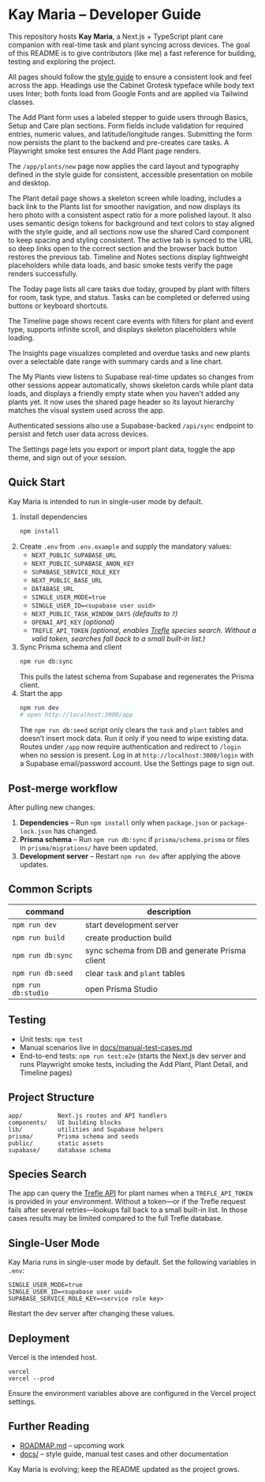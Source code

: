 # Kay Maria – Developer Guide

This repository hosts **Kay Maria**, a Next.js + TypeScript plant care companion with real-time task and plant syncing across devices. The goal of this README is to give contributors (like me) a fast reference for building, testing and exploring the project.

All pages should follow the [style guide](./docs/style-guide.md) to ensure a consistent look and feel across the app. Headings use the Cabinet Grotesk typeface while body text uses Inter; both fonts load from Google Fonts and are applied via Tailwind classes.

The Add Plant form uses a labeled stepper to guide users through Basics, Setup and Care plan sections. Form fields include validation for required entries, numeric values, and latitude/longitude ranges. Submitting the form now persists the plant to the backend and pre-creates care tasks. A Playwright smoke test ensures the Add Plant page renders.

The `/app/plants/new` page now applies the card layout and typography defined in the style guide for consistent, accessible presentation on mobile and desktop.




The Plant detail page shows a skeleton screen while loading, includes a back link to the Plants list for smoother navigation, and now displays its hero photo with a consistent aspect ratio for a more polished layout. It also uses semantic design tokens for background and text colors to stay aligned with the style guide, and all sections now use the shared Card component to keep spacing and styling consistent. The active tab is synced to the URL so deep links open to the correct section and the browser back button restores the previous tab. Timeline and Notes sections display lightweight placeholders while data loads, and basic smoke tests verify the page renders successfully.


The Today page lists all care tasks due today, grouped by plant with filters for room, task type, and status. Tasks can be completed or deferred using buttons or keyboard shortcuts.

The Timeline page shows recent care events with filters for plant and event type, supports infinite scroll, and displays skeleton placeholders while loading.

The Insights page visualizes completed and overdue tasks and new plants over a selectable date range with summary cards and a line chart.

The My Plants view listens to Supabase real-time updates so changes from other sessions appear automatically, shows skeleton cards while plant data loads, and displays a friendly empty state when you haven't added any plants yet. It now uses the shared page header so its layout hierarchy matches the visual system used across the app.

Authenticated sessions also use a Supabase-backed `/api/sync` endpoint to persist and fetch user data across devices.

The Settings page lets you export or import plant data, toggle the app theme, and sign out of your session.

## Quick Start
Kay Maria is intended to run in single-user mode by default.

1. Install dependencies
   ```bash
   npm install
   ```
2. Create `.env` from `.env.example` and supply the mandatory values:
   - `NEXT_PUBLIC_SUPABASE_URL`
   - `NEXT_PUBLIC_SUPABASE_ANON_KEY`
   - `SUPABASE_SERVICE_ROLE_KEY`
   - `NEXT_PUBLIC_BASE_URL`
   - `DATABASE_URL`
   - `SINGLE_USER_MODE=true`
   - `SINGLE_USER_ID=<supabase user uuid>`
   - `NEXT_PUBLIC_TASK_WINDOW_DAYS` *(defaults to `7`)*
   - `OPENAI_API_KEY` *(optional)*
   - `TREFLE_API_TOKEN` *(optional, enables [Trefle](https://trefle.io) species search. Without a valid token, searches fall back to a small built-in list.)*
3. Sync Prisma schema and client
   ```bash
   npm run db:sync
   ```
   This pulls the latest schema from Supabase and regenerates the Prisma client.
4. Start the app
   ```bash
   npm run dev
   # open http://localhost:3000/app
   ```
   The `npm run db:seed` script only clears the `task` and `plant` tables and doesn’t insert mock data. Run it only if you need to wipe existing data.
   Routes under `/app` now require authentication and redirect to `/login` when no session is present. Log in at `http://localhost:3000/login` with a Supabase email/password account. Use the Settings page to sign out.

## Post-merge workflow
After pulling new changes:

1. **Dependencies** – Run `npm install` only when `package.json` or `package-lock.json` has changed.
2. **Prisma schema** – Run `npm run db:sync` if `prisma/schema.prisma` or files in `prisma/migrations/` have been updated.
3. **Development server** – Restart `npm run dev` after applying the above updates.

## Common Scripts
| command | description |
|---|---|
| `npm run dev` | start development server |
| `npm run build` | create production build |
| `npm run db:sync` | sync schema from DB and generate Prisma client |
| `npm run db:seed` | clear `task` and `plant` tables |
| `npm run db:studio` | open Prisma Studio |

## Testing
- Unit tests: `npm test`
- Manual scenarios live in [docs/manual-test-cases.md](./docs/manual-test-cases.md)
- End-to-end tests: `npm run test:e2e` (starts the Next.js dev server and runs Playwright smoke tests, including the Add Plant, Plant Detail, and Timeline pages)

## Project Structure
```
app/          Next.js routes and API handlers
components/   UI building blocks
lib/          utilities and Supabase helpers
prisma/       Prisma schema and seeds
public/       static assets
supabase/     database schema
```

## Species Search

The app can query the [Trefle API](https://trefle.io) for plant names when a
`TREFLE_API_TOKEN` is provided in your environment. Without a token—or if the
Trefle request fails after several retries—lookups fall back to a small
built-in list. In those cases results may be limited compared to the full Trefle database.

## Single-User Mode
Kay Maria runs in single-user mode by default. Set the following variables in `.env`:
```
SINGLE_USER_MODE=true
SINGLE_USER_ID=<supabase user uuid>
SUPABASE_SERVICE_ROLE_KEY=<service role key>
```
Restart the dev server after changing these values.

## Deployment
Vercel is the intended host.
```
vercel
vercel --prod
```
Ensure the environment variables above are configured in the Vercel project settings.

## Further Reading
- [ROADMAP.md](./ROADMAP.md) – upcoming work
- [docs/](./docs) – style guide, manual test cases and other documentation

Kay Maria is evolving; keep the README updated as the project grows.
